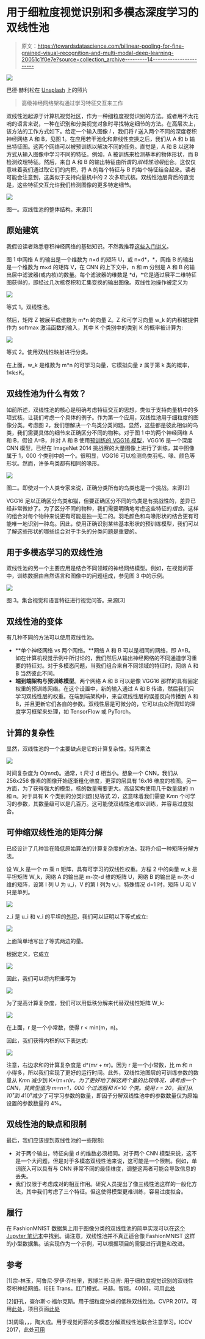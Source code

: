 # 用于细粒度视觉识别和多模态深度学习的双线性池

> 原文：<https://towardsdatascience.com/bilinear-pooling-for-fine-grained-visual-recognition-and-multi-modal-deep-learning-20051c1f0e7e?source=collection_archive---------14----------------------->

![](img/d896197af905302924054a7555c5eddf.png)

巴德·赫利松在 [Unsplash](https://unsplash.com/s/photos/interaction?utm_source=unsplash&utm_medium=referral&utm_content=creditCopyText) 上的照片

> 高级神经网络架构通过学习特征交互来工作

双线性池起源于计算机视觉社区，作为一种细粒度视觉识别的方法。或者用不太花哨的语言来说，一种在识别和分类视觉对象时寻找特定细节的方法。在高层次上，该方法的工作方式如下。给定一个输入图像 *I* ，我们将 *I* 送入两个不同的深度卷积神经网络 A 和 B，见图 1。在应用若干池化和非线性变换之后，我们从 A 和 b 输出特征图。这两个网络可以被预训练以解决不同的任务。直觉是，A 和 B 以这种方式从输入图像中学习不同的特征。例如，A 被训练来检测基本的物体形状，而 B 检测纹理特征。然后，来自 A 和 B 的输出特征由所谓的*双线性池层*组合。这仅仅意味着我们通过取它们的内积，将 A 的每个特征与 B 的每个特征结合起来。读者可能会注意到，这类似于支持向量机中的 2 次多项式核。双线性池层背后的直觉是，这些特征交互允许我们检测图像的更多特定细节。

![](img/de92b027a0a7e3e6794bcc95ea009da5.png)

图一。双线性池的整体结构。来源[1]

## 原始建筑

我假设读者熟悉卷积神经网络的基础知识。不然我推荐[这些入门讲义](https://cs231n.github.io/convolutional-networks/)。

图 1 中网络 A 的输出是一个维数为 n×d 的矩阵 U，或 n×d*，*，网络 B 的输出是一个维数为 m×d 的矩阵 V，在 CNN 的上下文中，n 和 m 分别是 A 和 B 的输出层中滤波器(或内核)的数量。每个滤波器的维数是 *d，*它是通过展平二维特征图获得的，即经过几次核卷积和汇集变换的输出图像。双线性池操作被定义为

![](img/1b464a28e001e2e998f04dda268577da.png)

等式 1。双线性池。

然后，矩阵 Z 被展平成维数为 m*n 的向量 Z。Z 和可学习向量 w_k 的内积被提供作为 softmax 激活函数的输入，其中 K 个类别中的类别 K 的概率被计算为:

![](img/aad526235e1238ae453db5a61f6d8e5b.png)

等式 2。使用双线性映射进行分类。

在上面，w_k 是维数为 m*n 的可学习向量，它模拟向量 z 属于第 k 类的概率，1≤k≤K。

## 双线性池为什么有效？

如前所述，双线性池的核心是明确考虑特征交互的思想，类似于支持向量机中的多项式核。让我们考虑一个具体的例子。作为第一个应用，双线性池用于细粒度的图像分类。考虑图 2，我们想解决一个鸟类分类问题。显然，这些都是彼此相似的鸟类，我们需要具体的细节来正确区分不同的物种。对于图 1 中的两个神经网络 A 和 B，假设 A=B，并对 A 和 B 使用[预训练的 VGG16 模型](https://neurohive.io/en/popular-networks/vgg16/)，VGG16 是一个深度 CNN 模型，已经在 ImageNet 2014 挑战赛的大量图像上进行了训练，其中图像属于 1，000 个类别中的一个。很明显，VGG16 可以检测鸟类羽毛、喙、颜色等形状。然而，许多鸟类都有相同的喙形。

![](img/d98f9d1718775746e05dd60d8ab45a54.png)

图二。即使对一个人类专家来说，正确分类所有的鸟类也是一个挑战。来源[2]

VGG16 足以正确区分鸟类和猫，但要正确区分不同的鸟类是有挑战性的，差异已经非常微妙了。为了区分不同的物种，我们需要明确地考虑这些特征的*组合*。这样的组合对每个物种来说更有可能是独一无二的。羽毛颜色和鸟喙形状的结合更有可能唯一地识别一种鸟。因此，使用正确识别某些基本形状的预训练模型，我们可以了解这些形状的哪些组合对于手头的分类问题是重要的。

## 用于多模态学习的双线性池

双线性池的另一个主要应用是结合不同领域的神经网络模型。例如，在视觉问答中，训练数据由自然语言和图像中的问题组成，参见图 3 中的示例。

![](img/9197b715bdcc722ad384fa17fa31e9a4.png)

图 3。集合视觉和语言特征进行视觉问答。来源[3]

## 双线性池的变体

有几种不同的方法可以使用双线性池。

*   **单个神经网络 vs 两个网络。**网络 A 和 B 可以是相同的网络，即 A=B。如在计算机视觉示例中所讨论的，我们然后从输出神经网络的不同通道学习重要的特征对。对于多模态问题，当我们组合来自不同领域的特征时，网络 A 和 B 当然彼此不同。
*   **端到端架构与预训练模型**。两个网络 A 和 B 可以是像 VGG16 那样的具有固定权重的预训练网络。在这个设置中，新的输入通过 A 和 B 传递，然后我们只学习双线性层的权重。在端到端架构中，来自双线性层的误差反向传播到 A 和 B，并且更新它们各自的参数。双线性层是可微分的，它可以由众所周知的深度学习框架来处理，如 TensorFlow 或 PyTorch。

## 计算的复杂性

显然，双线性池的一个主要缺点是它的计算复杂性。矩阵乘法

![](img/1b464a28e001e2e998f04dda268577da.png)

时间复杂度为 O(m*n*d)。通常，t 尺寸 d 相当小。想象一个 CNN，我们从 256x256 像素的图像开始逐渐粗化维度，更深的层具有 16x16 维度的核图。另一方面，为了获得强大的模型，核的数量需要更大。高级架构使用几千数量级的 m 和 n。对于具有 K 个类别的分类问题(见等式 2)，这意味着我们需要 K*m*n 个可学习的参数，其数量级可以是几百万。这可能使双线性池难以训练，并容易过度拟合。

## 可伸缩双线性池的矩阵分解

已经设计了几种旨在降低原始算法的计算复杂度的方法。我将介绍一种矩阵分解方法。

设 W_k 是一个 m 乘 n 矩阵，具有可学习的双线性权重。方程 2 中的向量 w_k 是平坦矩阵 W_k，网络 A 的输出是 m-次-d 维的矩阵 U，网络 B 的输出是 n-次-d 维的矩阵，设第 I 列 U 为 u_i，V 的第 I 列为 v_i，特殊情况 d=1 时，矩阵 U 和 V 只是单列。

![](img/f2a773c591ab1c555f73bd258ffe402c.png)

z_i 是 u_i 和 v_i 的平坦的[外积](https://en.wikipedia.org/wiki/Outer_product)，我们可以证明以下等式成立:

![](img/e8b96c5c8c1a92fead76d0d84cbecc41.png)

上面简单地写出了等式两边的量。

根据定义，它成立

![](img/1b8f5cfe78959c65c0a2d3fffa7a688a.png)

因此，我们可以将内积重写为

![](img/58b0f59759feddb5c88b0c7db4a57cda.png)

为了提高计算复杂度，我们可以用低秩分解来代替双线性矩阵 W_k:

![](img/5ef97113fc125ad80be0321102df216b.png)

在上面，r 是一个小常数，使得 r < min(m，n)。

因此，我们获得内积的以下表达式:

![](img/a29814766e2685437cc8d7bd92d22e2a.png)

注意，右边求和的计算复杂度是 d*(m*r + n*r)。因为 r 是一个小常数，比 m 和 n 小得多，所以我们实现了更好的运行时间。此外，双线性池图层的可训练参数的数量从 K*m*n 减少到 K*(m+n)*r。为了更好地了解这两个量的比较情况，请考虑一个 CNN，其典型值为 m=n=1，000 个过滤器和 K=10 个类。使用 r = 20，我们从 10⁷到 4*10⁵减少了可学习参数的数量，即因子分解双线性池中的参数数量仅为原始设置的参数数量的 4%。

## 双线性池的缺点和限制

最后，我们应该提到双线性池的一些限制:

*   对于两个输出，特征向量 d 的维数必须相同。对于两个 CNN 模型来说，这不是一个大问题，但是对于多模态双线性池来说，这可能是一个限制。例如，单词嵌入可以具有与 CNN 非常不同的最佳维度，调整这两者可能会导致信息的丢失。
*   我们仅限于考虑成对的相互作用。研究人员提出了像三线性池这样的一般化方法，其中我们考虑了三个特征。但这使得模型更难训练，容易过度拟合。

## 履行

在 FashionMNIST 数据集上用于图像分类的双线性池的简单实现可以在[这个 Jupyter 笔记本](https://github.com/konstantinkutzkov/bilinear_pooling)中找到。请注意，双线性池并不真正适合像 FashionMNIST 这样的小型数据集。该实现作为一个示例，可以根据项目的需要进行调整和改进。

## 参考

[1]宗-林玉，阿鲁尼·罗伊·乔杜里，苏博兰苏·马吉:
用于细粒度视觉识别的双线性卷积神经网络。IEEE Trans。肛门模式。马赫。智能。40(6)，可用[此处](https://arxiv.org/pdf/1504.07889.pdf)

[2]舒孔，查尔斯·c·福尔克斯。用于细粒度分类的低秩双线性池。CVPR 2017。可用[此处](https://arxiv.org/pdf/1611.05109.pdf)，项目页面[此处](https://www.cs.cmu.edu/~shuk/lr_bilinear.html)

[3]周瑜，，，陶大成。用于视觉问答的多模态分解双线性池联合注意学习。ICCV 2017，此处[可用](https://openaccess.thecvf.com/content_ICCV_2017/papers/Yu_Multi-Modal_Factorized_Bilinear_ICCV_2017_paper.pdf)